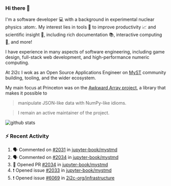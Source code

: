 ### Hi there 👋 

I'm a software developer 💻 with a background in experimental nuclear physics :atom:. My interest lies in tools :wrench: to improve productivity :chart_with_upwards_trend: and scientific insight :telescope:, including rich documentation 📚, interactive computing 🧮, and more! 

I have experience in many aspects of software engineering, including game design, full-stack web development, and high-performance numeric computing. 

At 2i2c I wok as an Open Source Applications Engineer on [MyST](https://github.com/jupyter-book/mystmd) community building, tooling, and the wider ecosystem. 

My main focus at Princeton was on the [Awkward Array project](awkward-array.org/), a library that makes it possible to 
> manipulate JSON-like data with NumPy-like idioms.

> I remain an active maintainer of the project. 

![github stats](https://github-readme-stats.vercel.app/api?username=agoose77&show_icons=true&hide_rank=true&hide_title=true&bg_color=30,e76445,904e95&text_color=efe3ec&icon_color=efe3ec)
<!--
**agoose77/agoose77** is a ✨ _special_ ✨ repository because its `README.md` (this file) appears on your GitHub profile.

Here are some ideas to get you started:

- 🔭 I’m currently working on ...
- 🌱 I’m currently learning ...
- 👯 I’m looking to collaborate on ...
- 🤔 I’m looking for help with ...
- 💬 Ask me about ...
- 📫 How to reach me: ...
- 😄 Pronouns: ...
- ⚡ Fun fact: ...
-->

### :zap: Recent Activity

<!--START_SECTION:activity-->
1. 🗣 Commented on [#2031](https://github.com/jupyter-book/mystmd/issues/2031#issuecomment-2890628671) in [jupyter-book/mystmd](https://github.com/jupyter-book/mystmd)
2. 🗣 Commented on [#2034](https://github.com/jupyter-book/mystmd/pull/2034#issuecomment-2890458570) in [jupyter-book/mystmd](https://github.com/jupyter-book/mystmd)
3. 💪 Opened PR [#2034](https://github.com/jupyter-book/mystmd/pull/2034) in [jupyter-book/mystmd](https://github.com/jupyter-book/mystmd)
4. ❗ Opened issue [#2033](https://github.com/jupyter-book/mystmd/issues/2033) in [jupyter-book/mystmd](https://github.com/jupyter-book/mystmd)
5. ❗ Opened issue [#6069](https://github.com/2i2c-org/infrastructure/issues/6069) in [2i2c-org/infrastructure](https://github.com/2i2c-org/infrastructure)
<!--END_SECTION:activity-->

